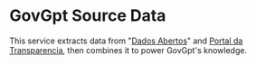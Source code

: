 # GovGpt Source Data

This service extracts data from "[Dados Abertos](https://dadosabertos.camara.leg.br/swagger/api.html)" and [Portal da Transparencia](https://api.portaldatransparencia.gov.br/swagger-ui/index.html), then combines it to power GovGpt's knowledge.
